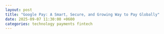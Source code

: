```yaml
---
layout: post
title: "Google Pay: A Smart, Secure, and Growing Way to Pay Globally"
date: 2025-09-07 11:30:00 +0600
categories: technology payments fintech
---
```

